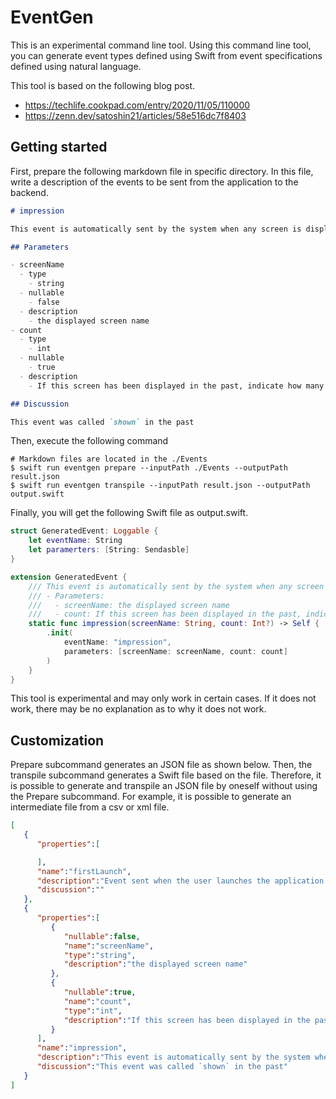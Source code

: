 # EventGen

This is an experimental command line tool.
Using this command line tool, you can generate event types defined using Swift from event specifications defined using natural language.

This tool is based on the following blog post.

- https://techlife.cookpad.com/entry/2020/11/05/110000
- https://zenn.dev/satoshin21/articles/58e516dc7f8403

## Getting started

First, prepare the following markdown file in specific directory. 
In this file, write a description of the events to be sent from the application to the backend.

```md
# impression

This event is automatically sent by the system when any screen is displayed．

## Parameters

- screenName
  - type
    - string
  - nullable
    - false
  - description
    - the displayed screen name
- count
  - type
    - int
  - nullable
    - true
  - description
    - If this screen has been displayed in the past, indicate how many times it has been displayed

## Discussion

This event was called `shown` in the past

```

Then, execute the following command

```
# Markdown files are located in the ./Events
$ swift run eventgen prepare --inputPath ./Events --outputPath result.json        
$ swift run eventgen transpile --inputPath result.json --outputPath output.swift
```

Finally, you will get the following Swift file as output.swift.

```swift
struct GeneratedEvent: Loggable {
    let eventName: String
    let paramerters: [String: Sendasble]
}

extension GeneratedEvent {
    /// This event is automatically sent by the system when any screen is displayed．
    /// - Parameters:
    ///   - screenName: the displayed screen name
    ///   - count: If this screen has been displayed in the past, indicate how many times it has been displayed
    static func impression(screenName: String, count: Int?) -> Self {
        .init(
            eventName: "impression",
            parameters: [screenName: screenName, count: count]
        )
    }
}

``` 

This tool is experimental and may only work in certain cases.
If it does not work, there may be no explanation as to why it does not work.

## Customization

Prepare subcommand generates an JSON file as shown below. 
Then, the transpile subcommand generates a Swift file based on the file. Therefore, it is possible to generate and transpile an JSON file by oneself without using the Prepare subcommand. 
For example, it is possible to generate an intermediate file from a csv or xml file.

```json
[
   {
      "properties":[

      ],
      "name":"firstLaunch",
      "description":"Event sent when the user launches the application for the first time．",
      "discussion":""
   },
   {
      "properties":[
         {
            "nullable":false,
            "name":"screenName",
            "type":"string",
            "description":"the displayed screen name"
         },
         {
            "nullable":true,
            "name":"count",
            "type":"int",
            "description":"If this screen has been displayed in the past, indicate how many times it has been displayed"
         }
      ],
      "name":"impression",
      "description":"This event is automatically sent by the system when any screen is displayed．",
      "discussion":"This event was called `shown` in the past"
   }
]
```
